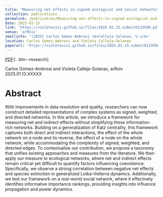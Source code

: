 ```yaml
---
title: "Measuring net effects in signed ecological and social networks"
collection: publications
permalink: /publication/Measuring-net-effects-in-signed-ecological-and-social-networks
date: 2025-01-15
link: 'https://violetavivi.github.io/files/2025.01.15.submit6133590.pdf'
venue: 'arRXiv'
smallinfo: '(2025) Carlos Gómez-Ambrosi <b>Calleja Solanas, V.</b>'
location: Carlos Gómez-Ambrosi and Violeta Calleja-Solanas
paperurl: 'https://violetavivi.github.io/files/2025.01.15.submit6133590.pdf'
---
```


[PDF](https://violetavivi.github.io/files/2025.01.15.submit6133590.pdf){: .btn--research}

Carlos Gómez-Ambrosi and Violeta Calleja-Solanas, arRxiv 2025.01.13.XXXXX

# Abstract
With improvements in data resolution and quality, researchers can now construct detailed representations of complex systems as signed, weighted, and directed networks. In this article, we introduce a framework for measuring net and indirect effects without simplifying these information-rich networks. Building on a generalization of Katz centrality, this framework captures both direct and indirect interactions, the effect of the whole network on a node and its reverse, the effect of a node on the whole network, while accommodating the complexity of signed, weighted, and directed edges.
To contextualize our contribution, we propose a taxonomy that unifies existing approaches and measures from the literature. We then apply our measure to ecological networks, where net and indirect effects remain critical yet difficult to quantify factors influencing coexistence. Specifically, we observe a strong correlation between negative net effects and species extinction in generalized Lotka-Volterra dynamics. Additionally, we test our framework on a real-world social network, where it effectively identifies informative importance rankings, providing insights into influence propagation and power dynamics.

